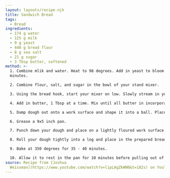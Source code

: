 ```yaml
---
layout: layouts/recipe.njk
title: Sandwich Bread
tags:
  - Bread
ingredients:
  - 174 g water
  - 125 g milk
  - 9 g yeast
  - 440 g bread flour
  - 8 g sea salt
  - 21 g sugar
  - 3 Tbsp butter, softened
method: >-
  1. Combine mlik and water. Heat to 98 degrees. Add in yeast to bloom for 10
  minutes.

  2. Combine flour, salt, and sugar in the bowl of your stand mixer. 

  3. Using the bread hook, start your mixer on low. Slowly stream in yeast mixture. Allow to mix until combined. Allow to mix for another 2-3 minutes.

  4. Add in butter, 1 Tbsp at a time. Mix until all butter in incorporated. Mix for an additional 30 seconds.

  5. Dump dough out onto a work surface and shape it into a ball. Place in a greased bowl, cover, and allow it to rise in your oven with just the light on for 1-2 hours until doubled in size.

  6. Grease a 9x5 inch pan. 

  7. Punch down your dough and place on a lightly floured work surface. Using a rolling pin, roll dough until its about half an inch think and as wide as your loaf pan's long side.

  8. Roll your dough tightly into a log and place in the prepared bread pan. Cover with another bread pan and allow to rise again for 30 to 45 minutes in your oven with the light on.

  9. Bake at 350 degrees for 35 - 40 minutes. 

  10. Allow it to rest in the pan for 10 minutes before pulling out of the pan and allowing it to cool completely before slicing.
source: Recipe from [Joshua
  Weissman](https://www.youtube.com/watch?v=lipLAgZkWN0&t=182s) on YouTube.
---
```

